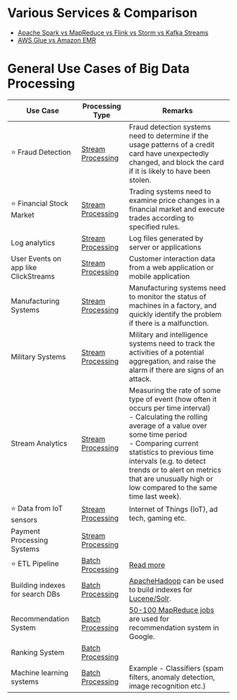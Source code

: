 # Various Services & Comparison
- [Apache Spark vs MapReduce vs Flink vs Storm vs Kafka Streams](SparkVsMapReduceVsFlinkVsStorm.md)
- [AWS Glue vs Amazon EMR](../../2_AWSServices/10_BigDataServices/DataProcessing/AWSGlueVsEMRVsBatch.md)

# General Use Cases of Big Data Processing

| Use Case                             | Processing Type                                          | Remarks                                                                                                                                                                                                                                                                                                                                  |
|--------------------------------------|----------------------------------------------------------|------------------------------------------------------------------------------------------------------------------------------------------------------------------------------------------------------------------------------------------------------------------------------------------------------------------------------------------|
| :star: Fraud Detection               | [Stream Processing](ProcessingTypes/StreamProcessing.md) | Fraud detection systems need to determine if the usage patterns of a credit card have unexpectedly changed, and block the card if it is likely to have been stolen.                                                                                                                                                                      |
| :star: Financial Stock Market        | [Stream Processing](ProcessingTypes/StreamProcessing.md) | Trading systems need to examine price changes in a financial market and execute trades according to specified rules.                                                                                                                                                                                                                     |
| Log analytics                        | [Stream Processing](ProcessingTypes/StreamProcessing.md) | Log files generated by server or applications                                                                                                                                                                                                                                                                                            |
| User Events on app like ClickStreams | [Stream Processing](ProcessingTypes/StreamProcessing.md) | Customer interaction data from a web application or mobile application                                                                                                                                                                                                                                                                   |
| Manufacturing Systems                | [Stream Processing](ProcessingTypes/StreamProcessing.md) | Manufacturing systems need to monitor the status of machines in a factory, and quickly identify the problem if there is a malfunction.                                                                                                                                                                                                   |
| Military Systems                     | [Stream Processing](ProcessingTypes/StreamProcessing.md) | Military and intelligence systems need to track the activities of a potential aggregation, and raise the alarm if there are signs of an attack.                                                                                                                                                                                          |
| Stream Analytics                     | [Stream Processing](ProcessingTypes/StreamProcessing.md) | Measuring the rate of some type of event (how often it occurs per time interval)<br/>- Calculating the rolling average of a value over some time period<br/>- Comparing current statistics to previous time intervals (e.g. to detect trends or to alert on metrics that are unusually high or low compared to the same time last week). |
| :star: Data from IoT sensors         | [Stream Processing](ProcessingTypes/StreamProcessing.md) | Internet of Things (IoT), ad tech, gaming etc.                                                                                                                                                                                                                                                                                           |
| Payment Processing Systems           | [Stream Processing](ProcessingTypes/StreamProcessing.md) |                                                                                                                                                                                                                                                                                                                                          |
| :star: ETL Pipeline                  | [Batch Processing](ProcessingTypes/BatchProcessing.md)   | [Read more](ETL.md)                                                                                                                                                                                                                                                                                                                      |
| Building indexes for search DBs      | [Batch Processing](ProcessingTypes/BatchProcessing.md)   | [ApacheHadoop](../ApacheHadoop/Readme.md) can be used to build indexes for [Lucene/Solr](../../3_DatabaseServices/9_Search-Databases/Readme.md).                                                                                                                                                                                         |
| Recommendation System                | [Batch Processing](ProcessingTypes/BatchProcessing.md)   | [50-100 MapReduce jobs](ApacheMapReduce/Readme.md) are used for recommendation system in Google.                                                                                                                                                                                                                                         |
| Ranking System                       | [Batch Processing](ProcessingTypes/BatchProcessing.md)   |                                                                                                                                                                                                                                                                                                                                          |
| Machine learning systems             | [Batch Processing](ProcessingTypes/BatchProcessing.md)   | Example - Classifiers (spam filters, anomaly detection, image recognition etc.)                                                                                                                                                                                                                                                          |